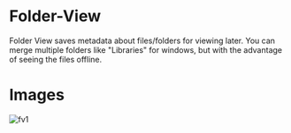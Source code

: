 Folder-View
===========
Folder View saves metadata about files/folders for viewing later.
You can merge multiple folders like "Libraries" for windows, but with the advantage of seeing the files offline.

Images
======
![fv1](https://cloud.githubusercontent.com/assets/1860848/13691440/f403cf14-e78c-11e5-8930-e752c8429416.png)
